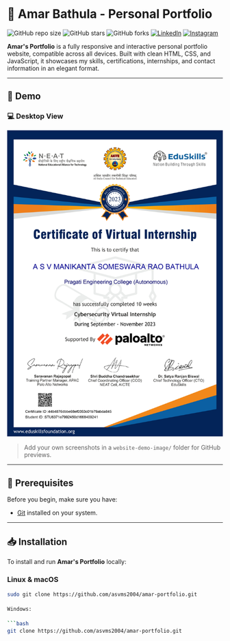 # 🚀 Amar Bathula - Personal Portfolio

![GitHub repo size](https://img.shields.io/github/repo-size/asvms2004/amar-portfolio)
![GitHub stars](https://img.shields.io/github/stars/asvms2004/amar-portfolio?style=social)
![GitHub forks](https://img.shields.io/github/forks/asvms2004/amar-portfolio?style=social)
[![LinkedIn](https://img.shields.io/badge/LinkedIn-Amar_Bathula-blue?style=social&logo=linkedin)](https://www.linkedin.com/in/a-s-v-manikanta-someswara-rao-bathula-8043a4259/)
[![Instagram](https://img.shields.io/badge/Instagram-@amarx_06-red?style=social&logo=instagram)](https://www.instagram.com/amarx_06)

**Amar's Portfolio** is a fully responsive and interactive personal portfolio website, compatible across all devices. Built with clean HTML, CSS, and JavaScript, it showcases my skills, certifications, internships, and contact information in an elegant format.

---

## 📸 Demo

### 💻 Desktop View

![Desktop Demo](./assets/images/intern1.jpg "Sample Certificate View")

> Add your own screenshots in a `website-demo-image/` folder for GitHub previews.

---

## 🔧 Prerequisites

Before you begin, make sure you have:

- [Git](https://git-scm.com/downloads) installed on your system.

---

## 📥 Installation

To install and run **Amar's Portfolio** locally:

### Linux & macOS

```bash
sudo git clone https://github.com/asvms2004/amar-portfolio.git

Windows:

```bash
git clone https://github.com/asvms2004/amar-portfolio.git
